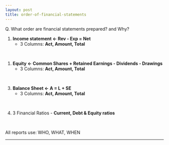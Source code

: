 ```yaml
---
layout: post
title: order-of-financial-statements
---
```


Q. What order are financial statements prepared? and Why?

1. **Income statement <- Rev - Exp = Net**    
   - 3 Columns: **Act, Amount, Total** 
    
<br>

1. **Equity <- Common Shares + Retained Earnings - Dividends - Drawings**  
   - 3 Columns: **Act, Amount, Total**   

<br>

3. **Balance Sheet <- A = L + SE**  
   - 3 Columns: **Act, Amount, Total**  

<br> 

4. 3 Financial Ratios - **Current, Debt & Equity ratios**  

<br>

All reports use: WHO, WHAT, WHEN   

---
